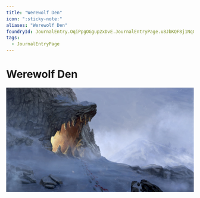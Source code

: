 ```yaml
---
title: "Werewolf Den"
icon: ":sticky-note:"
aliases: "Werewolf Den"
foundryId: JournalEntry.OqiPpgOGgup2xDvE.JournalEntryPage.u8JbKQF8j1Nq0BvP
tags:
  - JournalEntryPage
---
```


# Werewolf Den
![](https://raw.githubusercontent.com/SkroxiousDM/SkroxiousDM/refs/heads/main/assets/WerewolfDen%2018x10.webp)
